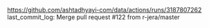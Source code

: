 https://github.com/ashtadhyayi-com/data/actions/runs/3187807262
last_commit_log: Merge pull request #122 from r-jera/master